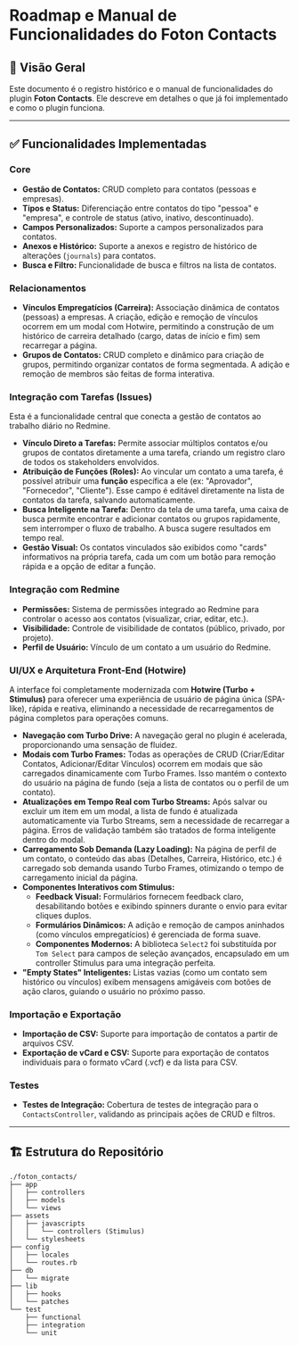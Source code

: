 # Roadmap e Manual de Funcionalidades do Foton Contacts

## 🚀 Visão Geral

Este documento é o registro histórico e o manual de funcionalidades do plugin **Foton Contacts**. Ele descreve em detalhes o que já foi implementado e como o plugin funciona.

---

## ✅ Funcionalidades Implementadas

### Core

- **Gestão de Contatos:** CRUD completo para contatos (pessoas e empresas).
- **Tipos e Status:** Diferenciação entre contatos do tipo "pessoa" e "empresa", e controle de status (ativo, inativo, descontinuado).
- **Campos Personalizados:** Suporte a campos personalizados para contatos.
- **Anexos e Histórico:** Suporte a anexos e registro de histórico de alterações (`journals`) para contatos.
- **Busca e Filtro:** Funcionalidade de busca e filtros na lista de contatos.

### Relacionamentos

- **Vínculos Empregatícios (Carreira):** Associação dinâmica de contatos (pessoas) a empresas. A criação, edição e remoção de vínculos ocorrem em um modal com Hotwire, permitindo a construção de um histórico de carreira detalhado (cargo, datas de início e fim) sem recarregar a página.
- **Grupos de Contatos:** CRUD completo e dinâmico para criação de grupos, permitindo organizar contatos de forma segmentada. A adição e remoção de membros são feitas de forma interativa.

### Integração com Tarefas (Issues)

Esta é a funcionalidade central que conecta a gestão de contatos ao trabalho diário no Redmine.

- **Vínculo Direto a Tarefas:** Permite associar múltiplos contatos e/ou grupos de contatos diretamente a uma tarefa, criando um registro claro de todos os stakeholders envolvidos.
- **Atribuição de Funções (Roles):** Ao vincular um contato a uma tarefa, é possível atribuir uma **função** específica a ele (ex: "Aprovador", "Fornecedor", "Cliente"). Esse campo é editável diretamente na lista de contatos da tarefa, salvando automaticamente.
- **Busca Inteligente na Tarefa:** Dentro da tela de uma tarefa, uma caixa de busca permite encontrar e adicionar contatos ou grupos rapidamente, sem interromper o fluxo de trabalho. A busca sugere resultados em tempo real.
- **Gestão Visual:** Os contatos vinculados são exibidos como "cards" informativos na própria tarefa, cada um com um botão para remoção rápida e a opção de editar a função.

### Integração com Redmine

- **Permissões:** Sistema de permissões integrado ao Redmine para controlar o acesso aos contatos (visualizar, criar, editar, etc.).
- **Visibilidade:** Controle de visibilidade de contatos (público, privado, por projeto).
- **Perfil de Usuário:** Vínculo de um contato a um usuário do Redmine.

### UI/UX e Arquitetura Front-End (Hotwire)

A interface foi completamente modernizada com **Hotwire (Turbo + Stimulus)** para oferecer uma experiência de usuário de página única (SPA-like), rápida e reativa, eliminando a necessidade de recarregamentos de página completos para operações comuns.

- **Navegação com Turbo Drive:** A navegação geral no plugin é acelerada, proporcionando uma sensação de fluidez.
- **Modais com Turbo Frames:** Todas as operações de CRUD (Criar/Editar Contatos, Adicionar/Editar Vínculos) ocorrem em modais que são carregados dinamicamente com Turbo Frames. Isso mantém o contexto do usuário na página de fundo (seja a lista de contatos ou o perfil de um contato).
- **Atualizações em Tempo Real com Turbo Streams:** Após salvar ou excluir um item em um modal, a lista de fundo é atualizada automaticamente via Turbo Streams, sem a necessidade de recarregar a página. Erros de validação também são tratados de forma inteligente dentro do modal.
- **Carregamento Sob Demanda (Lazy Loading):** Na página de perfil de um contato, o conteúdo das abas (Detalhes, Carreira, Histórico, etc.) é carregado sob demanda usando Turbo Frames, otimizando o tempo de carregamento inicial da página.
- **Componentes Interativos com Stimulus:**
  - **Feedback Visual:** Formulários fornecem feedback claro, desabilitando botões e exibindo spinners durante o envio para evitar cliques duplos.
  - **Formulários Dinâmicos:** A adição e remoção de campos aninhados (como vínculos empregatícios) é gerenciada de forma suave.
  - **Componentes Modernos:** A biblioteca `Select2` foi substituída por `Tom Select` para campos de seleção avançados, encapsulado em um controller Stimulus para uma integração perfeita.
- **"Empty States" Inteligentes:** Listas vazias (como um contato sem histórico ou vínculos) exibem mensagens amigáveis com botões de ação claros, guiando o usuário no próximo passo.

### Importação e Exportação

- **Importação de CSV:** Suporte para importação de contatos a partir de arquivos CSV.
- **Exportação de vCard e CSV:** Suporte para exportação de contatos individuais para o formato vCard (.vcf) e da lista para CSV.

### Testes

- **Testes de Integração:** Cobertura de testes de integração para o `ContactsController`, validando as principais ações de CRUD e filtros.

---

## 🏗️ Estrutura do Repositório

```text
./foton_contacts/
├── app
│   ├── controllers
│   ├── models
│   └── views
├── assets
│   ├── javascripts
│   │   └── controllers (Stimulus)
│   └── stylesheets
├── config
│   ├── locales
│   └── routes.rb
├── db
│   └── migrate
├── lib
│   ├── hooks
│   └── patches
└── test
    ├── functional
    ├── integration
    └── unit
```